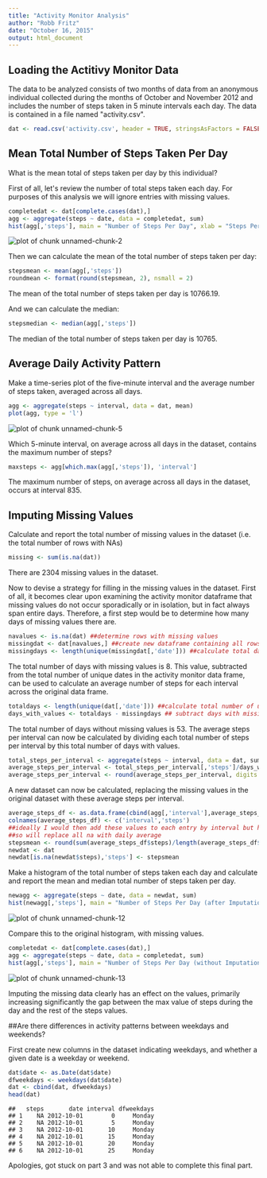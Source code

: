 ```yaml
---
title: "Activity Monitor Analysis"
author: "Robb Fritz"
date: "October 16, 2015"
output: html_document
---
```

## Loading the Actitivy Monitor Data
The data to be analyzed consists of two months of data from an anonymous individual collected during the months of October and November 2012 and includes the number of steps taken in 5 minute intervals each day. The data is contained in a file named "activity.csv".

```r
dat <- read.csv('activity.csv', header = TRUE, stringsAsFactors = FALSE)
```
## Mean Total Number of Steps Taken Per Day
What is the mean total of steps taken per day by this individual? 

First of all, let's review the number of total steps taken each day. For purposes of this analysis we will ignore entries with missing values.

```r
completedat <- dat[complete.cases(dat),]
agg <- aggregate(steps ~ date, data = completedat, sum)
hist(agg[,'steps'], main = "Number of Steps Per Day", xlab = "Steps Per Day", ylab = "Frequency by Day", breaks = 20 )
```

![plot of chunk unnamed-chunk-2](figure/unnamed-chunk-2-1.png) 
    
Then we can calculate the mean of the total number of steps taken per day:

```r
stepsmean <- mean(agg[,'steps'])
roundmean <- format(round(stepsmean, 2), nsmall = 2)
```
  
The mean of the total number of steps taken per day is 10766.19. 
  
And we can calculate the median:

```r
stepsmedian <- median(agg[,'steps'])
```
  
The median of the total number of steps taken per day is 10765.  
  
## Average Daily Activity Pattern  
Make a time-series plot of the five-minute interval and the average number of steps taken, averaged across all days.

```r
agg <- aggregate(steps ~ interval, data = dat, mean)
plot(agg, type = 'l')
```

![plot of chunk unnamed-chunk-5](figure/unnamed-chunk-5-1.png) 
  
Which 5-minute interval, on average across all days in the dataset, contains the maximum number of steps?

```r
maxsteps <- agg[which.max(agg[,'steps']), 'interval']
```
  
The maximum number of steps, on average across all days in the dataset, occurs at interval 835.  

## Imputing Missing Values  

Calculate and report the total number of missing values in the dataset (i.e. the total number of rows with NAs)


```r
missing <- sum(is.na(dat))
```
There are 2304 missing values in the dataset.

Now to devise a strategy for filling in the missing values in the dataset. First of all, it becomes clear upon examining the activity monitor dataframe that missing values do not occur sporadically or in isolation, but in fact always span entire days. Therefore, a first step would be to determine how many days of missing values there are.


```r
navalues <- is.na(dat) ##determine rows with missing values
missingdat <- dat[navalues,] ##create new dataframe containing all rows with missing values
missingdays <- length(unique(missingdat[,'date'])) ##calculate total days with missing values
```

The total number of days with missing values is 8. This value, subtracted from the total number of unique dates in the activity monitor data frame, can be used to calculate an average number of steps for each interval across the original data frame.


```r
totaldays <- length(unique(dat[,'date'])) ##calculate total number of unique days in main data frame
days_with_values <- totaldays - missingdays ## subtract days with missing values from total days
```

The total number of days without missing values is 53. The average steps per interval can now be calculated by dividing each total number of steps per interval by this total number of days with values.  

```r
total_steps_per_interval <- aggregate(steps ~ interval, data = dat, sum) 
average_steps_per_interval <- total_steps_per_interval[,'steps']/days_with_values
average_steps_per_interval <- round(average_steps_per_interval, digits = 0) ## round the number to whole integers
```


A new dataset can now be calculated, replacing the missing values in the original dataset with these average steps per interval.

```r
average_steps_df <- as.data.frame(cbind(agg[,'interval'],average_steps_per_interval)) ##create df with intervals and average intervals
colnames(average_steps_df) <- c('interval','steps')
##ideally I would then add these values to each entry by interval but haven't figured out how to do so :|
##so will replace all na with daily average
stepsmean <- round(sum(average_steps_df$steps)/length(average_steps_df$interval), digits = 0)
newdat <- dat
newdat[is.na(newdat$steps),'steps'] <- stepsmean
```
  
Make a histogram of the total number of steps taken each day and calculate and report the mean and median total number of steps taken per day. 


```r
newagg <- aggregate(steps ~ date, data = newdat, sum)
hist(newagg[,'steps'], main = "Number of Steps Per Day (after Imputation of Missing Values)", xlab = "Steps Per Day", ylab = "Frequency by Day", breaks = 20 )
```

![plot of chunk unnamed-chunk-12](figure/unnamed-chunk-12-1.png) 

Compare this to the original histogram, with missing values.

```r
completedat <- dat[complete.cases(dat),]
agg <- aggregate(steps ~ date, data = completedat, sum)
hist(agg[,'steps'], main = "Number of Steps Per Day (without Imputation of Missing Values)", xlab = "Steps Per Day", ylab = "Frequency by Day", breaks = 20 )
```

![plot of chunk unnamed-chunk-13](figure/unnamed-chunk-13-1.png) 

Imputing the missing data clearly has an effect on the values, primarily increasing significantly the gap between the max value of steps during the day and the rest of the steps values.

##Are there differences in activity patterns between weekdays and weekends?

First create new columns in the dataset indicating weekdays, and whether a given date is a weekday or weekend.

```r
dat$date <- as.Date(dat$date)
dfweekdays <- weekdays(dat$date)
dat <- cbind(dat, dfweekdays)
head(dat)
```

```
##   steps       date interval dfweekdays
## 1    NA 2012-10-01        0     Monday
## 2    NA 2012-10-01        5     Monday
## 3    NA 2012-10-01       10     Monday
## 4    NA 2012-10-01       15     Monday
## 5    NA 2012-10-01       20     Monday
## 6    NA 2012-10-01       25     Monday
```

Apologies, got stuck on part 3 and was not able to complete this final part.
